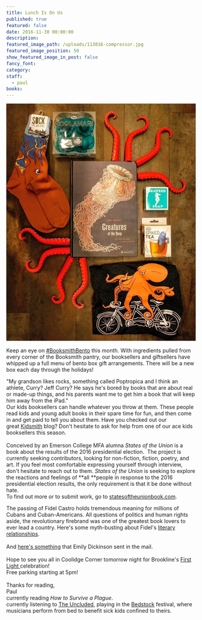```yaml
---
title: Lunch Is On Us
published: true
featured: false
date: 2016-11-30 00:00:00
description:
featured_image_path: /uploads/113016-compressor.jpg
featured_image_position: 50
show_featured_image_in_post: false
fancy_font:
category:
staff:
  - paul
books:
---
```



![](/uploads/versions/bento1_compress---x----600-750x---.jpg)

Keep an eye on&nbsp;[#BooksmithBento](https://www.instagram.com/explore/tags/booksmithbento/) this month. With ingredients pulled from every corner of the Booksmith pantry, our booksellers and giftsellers have whipped up a full menu of bento box gift arrangements. There will be a new box each day through the holidays!&nbsp;

"My grandson likes rocks, something called Poptropica and I think an athlete, Curry? Jeff Curry? He says he's bored by books that are about real or made-up things, and his parents want me to get him a book that will keep him away from the iPad."
<br>Our kids booksellers can handle whatever you throw at them. These people read kids and young adult books in their spare time for fun, and then come in and get paid to tell you about them. Have you checked out our great&nbsp;[Kidsmith](https://www.brooklinebooksmith.com/kidsmith/) blog? Don't hesitate to ask for help from one of our ace kids booksellers this season.
<br>
<br>Conceived by an Emerson College MFA alumna&nbsp;*States of the Union*&nbsp;is a book about the results of the 2016 presidential election. &nbsp;The project is currently seeking contributors, looking for non-fiction, fiction, poetry, and art. If you feel most comfortable expressing yourself through interview, don't hesitate to reach out to them.*&nbsp;States of the Union*&nbsp;is seeking to explore the reactions and feelings of&nbsp;**all&nbsp;**people in response to the 2016 presidential election results, the only requirement is that it be done without hate.&nbsp;
<br>To find out more or to submit work, go to&nbsp;[statesoftheunionbook.com](https://www.statesoftheunionbook.com/).

The passing of Fidel Castro holds tremendous meaning for millions of Cubans and Cuban-Americans. All questions of politics and human rights aside, the revolutionary firebrand was one of the greatest book lovers to ever lead a country. Here's some myth-busting about Fidel's&nbsp;[literary relationships](http://lithub.com/on-fidel-castros-friendships-with-literary-giants/).&nbsp;
<br>
<br>And&nbsp;[here's something](http://www.edickinson.org/editions/1/image_sets/7033)&nbsp;that Emily Dickinson sent in the mail.
<br>
<br>Hope to see you all in Coolidge Corner tomorrow night for Brookline's&nbsp;[First Light&nbsp;](http://www.firstlightbrookline.com/)celebration!
<br>Free parking starting at 5pm!
<br>
<br>Thanks for reading,
<br>Paul
<br>currently reading&nbsp;*How to Survive a Plague*.
<br>currently listening to&nbsp;[The Uncluded](https://www.youtube.com/watch?v=vAnuBmdL8E4&amp;feature=youtu.be), playing in the&nbsp;[Bedstock](http://bedstock.com/)&nbsp;festival, where &nbsp; musicians perform from bed to benefit sick kids confined to theirs.
